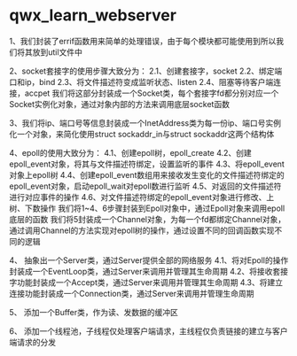 # qwx_learn_webserver

1、我们封装了errif函数用来简单的处理错误，由于每个模块都可能使用到所以我们将其放到util文件中

2、socket套接字的使用步骤大致分为：
    2.1、创建套接字，socket
    2.2、绑定端口和ip，bind
    2.3、将文件描述符变成监听状态、listen
    2.4、阻塞等待客户端连接，accpet
    我们将这部分封装成一个Socket类，每个套接字fd都分别对应一个Socket实例化对象，通过对象内部的方法来调用底层socket函数

3、我们将ip、端口号等信息封装成一个InetAddress类为每一份ip、端口号实例化一个对象，来简化使用struct sockaddr_in与struct sockaddr这两个结构体

4、epoll的使用大致分为：
    4.1、创建epoll树，epoll_create
    4.2、创建epoll_event对象，将其与文件描述符绑定，设置监听的事件
    4.3、将epoll_event对象上epoll树
    4.4、创建epoll_event数组用来接收发生变化的文件描述符绑定的epoll_event对象，启动epoll_wait对epoll数进行监听
    4.5、对返回的文件描述符进行对应事件的操作
    4.6、对文件描述符绑定的epoll_event对象进行修改、上树、下数操作
    我们将1~4、6步骤封装到Epoll对象中，通过Epoll对象来调用epoll底层的函数
    我们将5封装成一个Channel对象，为每一个fd都绑定Channel对象，通过调用Channel的方法实现对epoll树的操作，通过设置不同的回调函数实现不同的逻辑

4、 抽象出一个Server类，通过Server提供全部的网络服务
    4.1、将对Epoll的操作封装成一个EventLoop类，通过Server来调用并管理其生命周期
    4.2、将接收套接字功能封装成一个Accept类，通过Server来调用并管理其生命周期
    4.3、将建立连接功能封装成一个Connection类，通过Server来调用并管理生命周期

5、 添加一个Buffer类，作为读、发数据的缓冲区

6、 添加一个线程池，子线程仅处理客户端请求，主线程仅负责链接的建立与客户端请求的分发

    
